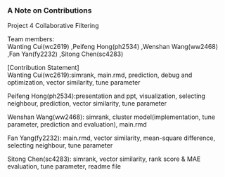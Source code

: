 ### A Note on Contributions

Project 4 Collaborative Filtering

Team members:  
Wanting Cui(wc2619) ,Peifeng Hong(ph2534) ,Wenshan Wang(ww2468) ,Fan Yan(fy2232) ,Sitong Chen(sc4283)

[Contribution Statement]  
Wanting Cui(wc2619):simrank, main.rmd, prediction, debug and optimization, vector similarity, tune parameter  

Peifeng Hong(ph2534):presentation and ppt, visualization, selecting neighbour, prediction, vector similarity, tune parameter  

Wenshan Wang(ww2468): simrank, cluster model(implementation, tune parameter, prediction and evaluation), main.rmd 

Fan Yang(fy2232): main.rmd, vector similarity, mean-square difference, selecting neighbour, tune parameter  

Sitong Chen(sc4283): simrank, vector similarity, rank score & MAE evaluation, tune parameter, readme file  



